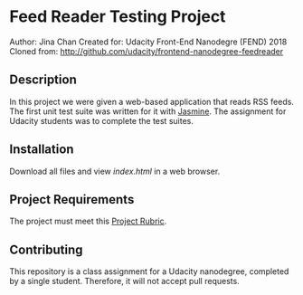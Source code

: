 # Feed Reader Testing Project

Author: Jina Chan
Created for: Udacity Front-End Nanodegre (FEND) 2018
Cloned from: http://github.com/udacity/frontend-nanodegree-feedreader

## Description

In this project we were given a web-based application that reads RSS feeds. The first unit test suite was written for it with [Jasmine](http://jasmine.github.io/). The assignment for Udacity students was to complete the test suites.


## Installation

Download all files and view *index.html* in a web browser.


## Project Requirements

The project must meet this [Project Rubric](https://review.udacity.com/#!/projects/3442558598/rubric).

## Contributing

This repository is a class assignment for a Udacity nanodegree, completed by a single student. Therefore, it will not accept pull requests.